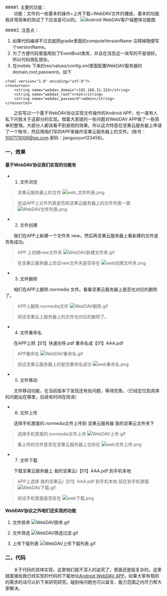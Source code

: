 ####1. 主要的功能：	
&#160; &#160; &#160; &#160;功能：文件的一些基本的操作+上传下载+WebDAV文件的播放，基本的功能我非常简单的测试了下应该是可以的。
![Android WebDAV客户端整体功能图](http://img.blog.csdn.net/20150716095442600)

####2. 注意点：
1. 如果代码编译不过去就把gradle里面的computeVersionName 注释掉随便写个versionName。
2. 为了方便代码里面用到了EventBust类库，并且在消息这一块写的不是很好。所以代码很乱很杂。
3. 在mobile 下来的res/values/config.xml里面配置WebDAV服务器的domain,root,password。如下

```
<?xml version="1.0" encoding="utf-8"?>
<resources>
    <string name="webdav_domain">192.168.31.153</string>
    <string name="webdav_root">root</string>
    <string name="webdav_password">admin</string>
</resources>
```


&#160; &#160; &#160; &#160;之前写过一个基于WebDAV协议实现文件操作的Android APP，也一直有人私下问我关于这部分的实现。借着大家提的一些问题对WebDAV APP做了一些简单的整理。大部分人都说看不到直观的效果。所以这次特意在坚果云服务器上申请了一个账号，然后用咱们写的APP来操作坚果云服务器上的文件。(账号：1007178106@qq.com 密码：jianguoyun123456)。
### 一，效果

#### 基于WebDAV协议我们实现的功能有
- 1. 文件浏览
> 坚果云服务器上的文件
![web_文件列表.png](https://upload-images.jianshu.io/upload_images/9182331-ee4afcda5ab60b66.png?imageMogr2/auto-orient/strip%7CimageView2/2/w/1240)

> 验证APP上文件列表是否和坚果云服务器上的文件列表一致
![WebDAV文件列表.png](https://upload-images.jianshu.io/upload_images/9182331-5fce5a88aab8ef6c.png?imageMogr2/auto-orient/strip%7CimageView2/2/w/1240)

- 2. 文件创建

&#160; &#160; &#160; &#160;我们在APP上新建一个文件夹 new。然后再坚果云服务器上看新建的文件是否有成功。

> APP 上创建new文件夹
![WebDAV新建文件夹.gif](https://upload-images.jianshu.io/upload_images/9182331-341b75ed58ded133.gif?imageMogr2/auto-orient/strip)

> 在坚果云服务器上验证new文件夹是否存在
![web创建文件夹.png](https://upload-images.jianshu.io/upload_images/9182331-3e187c9df16b1acf.png?imageMogr2/auto-orient/strip%7CimageView2/2/w/1240)

- 3. 文件删除

&#160; &#160; &#160; &#160;咱们在APP上删除.normedia 文件。看看坚果云服务器上是否也对应的删除了。

> APP上删除.normedia文件
![WebDAV删除.gif](https://upload-images.jianshu.io/upload_images/9182331-403484e46ffce751.gif?imageMogr2/auto-orient/strip)

> 验证坚果云上服务器上的文件也对应的删除了。

- 4. 文件重命名

&#160; &#160; &#160; &#160;在APP上把【01】快速向导.pdf 重命名成【01】AAA.pdf

> APP重命名
![WebDAV重命名.gif](https://upload-images.jianshu.io/upload_images/9182331-6e72f159162f4566.gif?imageMogr2/auto-orient/strip)

> 验证坚果云服务器上的是否重命名成功
![web重命名.png](https://upload-images.jianshu.io/upload_images/9182331-562d90b4cf947426.png?imageMogr2/auto-orient/strip%7CimageView2/2/w/1240)


- 5. 文件移动

&#160; &#160; &#160; &#160;文件移动功能，在当前版本下发现还有些问题，等待完善。（已经定位到具体的问题出在哪里，后续有时间在改进）

- 6. 文件上传

&#160; &#160; &#160; &#160;选择手机里面的.normedia文件上传到 坚果云服务器 我的坚果云文件夹下

> 选择手机里面的.normedia文件上传
![WebDAV上传.gif](https://upload-images.jianshu.io/upload_images/9182331-533fd5778369a1a1.gif?imageMogr2/auto-orient/strip)

> 看上传的文件是否在坚果云服务器上也存在
![web文件上传.png](https://upload-images.jianshu.io/upload_images/9182331-0aa8f470b3d70dbd.png?imageMogr2/auto-orient/strip%7CimageView2/2/w/1240)

- 7. 文件下载

&#160; &#160; &#160; &#160;下载坚果云服务器上 我的坚果云/【01】AAA.pdf 到手机本地

> APP上选择 我的坚果云/【01】AAA.pdf 到手机本地 现在到手机里面
![WebDAV下载.gif](https://upload-images.jianshu.io/upload_images/9182331-77bf5cedb502da1b.gif?imageMogr2/auto-orient/strip)

> 验证手机里面是否存在
![web下载.png](https://upload-images.jianshu.io/upload_images/9182331-bec9d37bc23a398d.png?imageMogr2/auto-orient/strip%7CimageView2/2/w/1240)

#### WebDAV协议之外咱们还实现的功能

1. 文件排序
![WebDAV排序.gif](https://upload-images.jianshu.io/upload_images/9182331-6334bdb74cdce553.gif?imageMogr2/auto-orient/strip)

2. 文件筛选
![WebDAV筛选过滤.gif](https://upload-images.jianshu.io/upload_images/9182331-f298c50509081d4e.gif?imageMogr2/auto-orient/strip)

3. 上传下载列表
![WebDAV上传下载列表.gif](https://upload-images.jianshu.io/upload_images/9182331-1078dcf421453f5c.gif?imageMogr2/auto-orient/strip)


### 二，代码
&#160; &#160; &#160; &#160;关于代码的具体实现，这里咱们就不深入的追究了，里面还是挺复杂的。这里就直接给我已经实现的代码的下载地址[Android WebDAV APP](https://github.com/tuacy/WebDav)。如果大家有相同的需求的话可以扒下来研究研究。碰到啥问题也可以留言，能力范围之内尽力帮大家解决。


